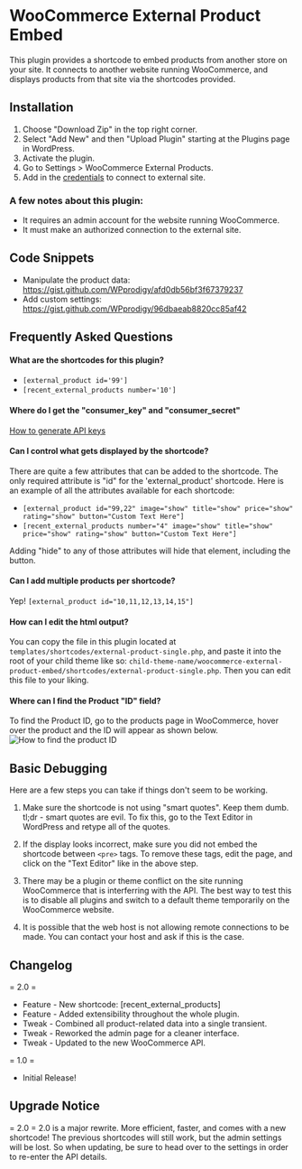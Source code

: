 # WooCommerce External Product Embed
This plugin provides a shortcode to embed products from another store on your site. It connects to another website running WooCommerce, and displays products from that site via the shortcodes provided.

## Installation
1. Choose "Download Zip" in the top right corner.
2. Select "Add New" and then "Upload Plugin" starting at the Plugins page in WordPress.
3. Activate the plugin.
3. Go to Settings > WooCommerce External Products.
4. Add in the [credentials](http://docs.woothemes.com/document/woocommerce-rest-api/) to connect to external site.

### A few notes about this plugin:
* It requires an admin account for the website running WooCommerce.
* It must make an authorized connection to the external site.

## Code Snippets
* Manipulate the product data: https://gist.github.com/WPprodigy/afd0db56bf3f67379237
* Add custom settings: https://gist.github.com/WPprodigy/96dbaeab8820cc85af42

## Frequently Asked Questions

#### What are the shortcodes for this plugin?
* `[external_product id='99']`
* `[recent_external_products number='10']`

#### Where do I get the "consumer_key" and "consumer_secret"
[How to generate API keys](http://docs.woothemes.com/document/woocommerce-rest-api/)

#### Can I control what gets displayed by the shortcode?
There are quite a few attributes that can be added to the shortcode. The only required attribute is "id" for the 'external_product' shortcode. Here is an example of all the attributes available for each shortcode:

* `[external_product id="99,22" image="show" title="show" price="show" rating="show" button="Custom Text Here"]`
* `[recent_external_products number="4" image="show" title="show" price="show" rating="show" button="Custom Text Here"]`

Adding "hide" to any of those attributes will hide that element, including the button.

#### Can I add multiple products per shortcode?
Yep! `[external_product id="10,11,12,13,14,15"]`

#### How can I edit the html output?
You can copy the file in this plugin located at `templates/shortcodes/external-product-single.php`, and paste it into the root of your child theme like so: `child-theme-name/woocommerce-external-product-embed/shortcodes/external-product-single.php`. Then you can edit this file to your liking.

#### Where can I find the Product "ID" field?
To find the Product ID, go to the products page in WooCommerce, hover over the product and the ID will appear as shown below.
![How to find the product ID](http://docs.woothemes.com/wp-content/uploads/2012/01/Find-Product-ID-in-WooCommerce-950x281.png)

## Basic Debugging
Here are a few steps you can take if things don't seem to be working.

1. Make sure the shortcode is not using "smart quotes". Keep them dumb. tl;dr - smart quotes are evil. To fix this, go to the Text Editor in WordPress and retype all of the quotes.

2. If the display looks incorrect, make sure you did not embed the shortcode between `<pre>` tags. To remove these tags, edit the page, and click on the "Text Editor" like in the above step.

3. There may be a plugin or theme conflict on the site running WooCommerce that is interferring with the API. The best way to test this is to disable all plugins and switch to a default theme temporarily on the WooCommerce website.

4. It is possible that the web host is not allowing remote connections to be made. You can contact your host and ask if this is the case.

## Changelog
= 2.0 =
* Feature - New shortcode: [recent_external_products]
* Feature - Added extensibility throughout the whole plugin.
* Tweak - Combined all product-related data into a single transient.
* Tweak - Reworked the admin page for a cleaner interface.
* Tweak - Updated to the new WooCommerce API.

= 1.0 =
* Initial Release!

## Upgrade Notice
= 2.0 =
2.0 is a major rewrite. More efficient, faster, and comes with a new shortcode! The previous shortcodes will still work, but the admin settings will be lost. So when updating, be sure to head over to the settings in order to re-enter the API details.
